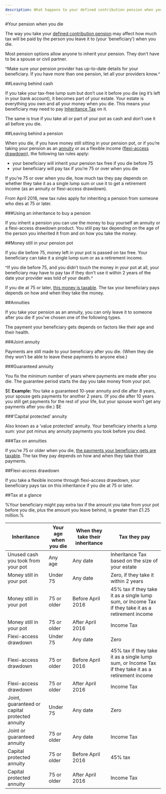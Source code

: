 ```yaml
---
description: What happens to your defined contribution pension when you die, including the tax your beneficiary pays. 
---
```


#Your pension when you die

The way you take your [defined contribution pension](/pension-types) may affect how much tax will be paid by the person you leave it to (your ‘beneficiary’) when you die.

Most pension options allow anyone to inherit your pension. They don’t have to be a spouse or civil partner.


^Make sure your pension provider has up-to-date details for your beneficiary. If you have more than one pension, let all your providers know.^


##Leaving behind cash

If you take your tax-free lump sum but don’t use it before you die (eg it’s left in your bank account), it becomes part of your estate. Your estate is everything you own and all your money when you die. This means your beneficiary may need to pay [Inheritance Tax](https://www.gov.uk/inheritance-tax/overview) on it.

The same is true if you take all or part of your pot as cash and don’t use it all before you die.

##Leaving behind a pension

When you die, if you have money still sitting in your pension pot, or if you’re taking your pension as an [annuity](/pension-pot-options#get-a-guaranteed-income-annuity) or as a flexible income ([flexi-access drawdown](/pension-pot-options#get-a-flexible-income)), the following tax rules apply:


- your beneficiary will inherit your pension tax free if you die before 75
- your beneficiary will pay tax if you’re 75 or over when you die


If you’re 75 or over when you die, how much tax they pay depends on whether they take it as a single lump sum or use it to get a retirement income (as an annuity or flexi-access drawdown).

From April 2016, new tax rules apply for inheriting a pension from someone who dies at 75 or later.

###Using an inheritance to buy a pension

If you inherit a pension you can use the money to buy yourself an annuity or a flexi-access drawdown product. You still pay tax depending on the age of the person you inherited it from and on how you take the money.

##Money still in your pension pot

If you die before 75, money left in your pot is passed on tax free. Your beneficiary can take it a single lump sum or as a retirement income.

^If you die before 75, and you didn’t touch the money in your pot at all, your beneficiary may have to pay tax if they don’t use it within 2 years of the date your provider was told of your death.^

If you die at 75 or later, [this money is taxable](/when-you-die#tax-at-a-glance). The tax your beneficiary pays depends on how and when they take the money.

##Annuities

If you take your pension as an annuity, you can only leave it to someone after you die if you’ve chosen one of the following types.

The payment your beneficiary gets depends on factors like their age and their health.

###Joint annuity

Payments are still made to your beneficiary after you die. (When they die they won’t be able to leave these payments to anyone else.)

###Guaranteed annuity

You fix the minimum number of years where payments are made after you die. The guarantee period starts the day you take money from your pot.

$E
**Example:** You take a guaranteed 10-year annuity and die after 8 years, your spouse gets payments for another 2 years.
(If you die after 10 years you still get payments for the rest of your life, but your spouse won’t get any payments after you die.)
$E

###‘Capital protected’ annuity

Also known as a ‘value protected’ annuity. Your beneficiary inherits a lump sum: your pot minus any annuity payments you took before you died.

###Tax on annuities

If you’re 75 or older when you die, [the payments your beneficiary gets are taxable](/when-you-die#tax-at-a-glance). The tax they pay depends on how and when they take their payments.

##Flexi-access drawdown

If you take a flexible income through flexi-access drawdown, your beneficiary pays tax on this inheritance if you die at 75 or later.
  
##Tax at a glance

%Your beneficiary might pay extra tax if the amount you take from your pot before you die, plus the amount you leave behind, is greater than £1.25 million.%

Inheritance | Your age when you die | When they take their inheritance | Tax they pay
-|-|-|-
Unused cash you took from your pot | Any age | Any date | Inheritance Tax based on the size of your estate
Money still in your pot | Under 75 | Any date | Zero, if they take it within 2 years
Money still in your pot | 75 or older | Before April 2016 | 45% tax if they take it as a single lump sum, or Income Tax if they take it as a retirement income
Money still in your pot | 75 or older | After April 2016 | Income Tax
Flexi-access drawdown | Under 75 | Any date | Zero
Flexi-access drawdown | 75 or older | Before April 2016 | 45% tax if they take it as a single lump sum, or Income Tax if they take it as a retirement income
Flexi-access drawdown | 75 or older | After April 2016 | Income Tax
Joint, guaranteed or capital protected annuity | Under 75 | Any date | Zero
Joint or guaranteed annuity | 75 or older | Any date | Income Tax
Capital protected annuity | 75 or older | Before April 2016 | 45% tax
Capital protected annuity | 75 or older | After April 2016 | Income Tax
